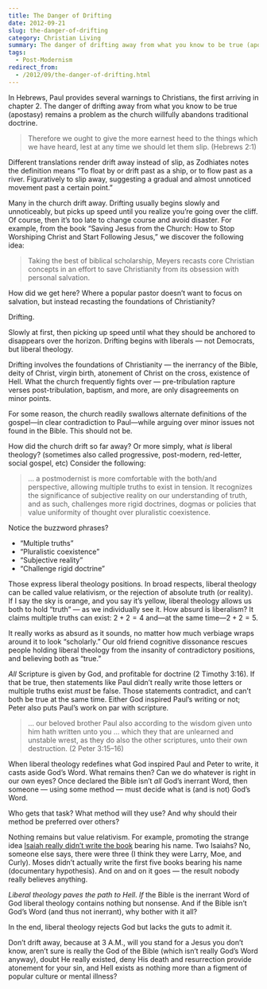 ```yaml
---
title: The Danger of Drifting
date: 2012-09-21
slug: the-danger-of-drifting
category: Christian Living
summary: The danger of drifting away from what you know to be true (apostasy) remains a problem as the church willfully abandons traditional doctrine.
tags:
  - Post-Modernism
redirect_from:
  - /2012/09/the-danger-of-drifting.html
---
```





In Hebrews, Paul provides several warnings to Christians, the first
arriving in chapter 2. The danger of drifting away from what you know to
be true (apostasy) remains a problem as the church willfully abandons
traditional doctrine.

> Therefore we ought to give the more earnest heed to the things which
> we have heard, lest at any time we should let them slip. (Hebrews 2:1)

Different translations render drift away instead of slip, as Zodhiates
notes the definition means “To float by or drift past as a ship, or to
flow past as a river. Figuratively to slip away, suggesting a gradual
and almost unnoticed movement past a certain point.”

Many in the church drift away. Drifting usually begins slowly and
unnoticeably, but picks up speed until you realize you’re going over the
cliff. Of course, then it’s too late to change course and avoid
disaster. For example, from the book “Saving Jesus from the Church: How
to Stop Worshiping Christ and Start Following Jesus,” we discover the
following idea:

<blockquote cite="http://www.amazon.com/dp/0061568228/">
<p>Taking the best of biblical scholarship, Meyers recasts core Christian concepts in an effort to save Christianity from its obsession with personal salvation.</p>
</blockquote>

How did we get here? Where a popular pastor doesn’t want to focus on
salvation, but instead recasting the foundations of Christianity?

Drifting.

Slowly at first, then picking up speed until what they should be
anchored to disappears over the horizon. Drifting begins with liberals —
not Democrats, but liberal theology.

Drifting involves the foundations of Christianity — the inerrancy of the
Bible, deity of Christ, virgin birth, atonement of Christ on the cross,
existence of Hell. What the church frequently fights over —
pre-tribulation rapture verses post-tribulation, baptism, and more, are
only disagreements on minor points.

For some reason, the church readily swallows alternate definitions of the gospel—in
clear contradiction to Paul—while arguing over minor issues not found in
the Bible. This should not be.

How did the church drift so far away? Or more simply, what *is* liberal
theology? (sometimes also called progressive,
post-modern,
red-letter, social gospel, etc) Consider the following:

<blockquote cite="http://www.redletterchristians.org/is-postmodern-christianity-dead/">
<p>… a postmodernist is more comfortable with the both/and perspective, allowing multiple truths to exist in tension. It recognizes the significance of subjective reality on our understanding of truth, and as such, challenges more rigid doctrines, dogmas or policies that value uniformity of thought over pluralistic coexistence.</p>
</blockquote>

Notice the buzzword phrases?

-   “Multiple truths”
-   “Pluralistic coexistence”
-   “Subjective reality”
-   “Challenge rigid doctrine”

Those express liberal theology positions. In broad respects, liberal
theology can be called value relativism, or the rejection of absolute
truth (or reality). If I say the sky is orange, and you say it’s yellow,
liberal theology allows us both to hold “truth” — as we individually see
it. How absurd is liberalism? It claims multiple truths can exist:
2 + 2 = 4 and—at the same time—2 + 2 = 5.

It really works as absurd as it sounds, no matter how much verbiage
wraps around it to look “scholarly.” Our old friend cognitive dissonance
rescues people holding liberal theology from the insanity of
contradictory positions, and believing both as “true.”

*All* Scripture is given by God, and profitable for doctrine (2 Timothy
3:16). If that be true, then statements like Paul didn’t really write
those letters or multiple truths exist *must* be false. Those statements
contradict, and can’t both be true at the same time. Either God inspired
Paul’s writing or not; Peter also puts Paul’s work on par with
scripture.

> … our beloved brother Paul also according to the wisdom given unto him
> hath written unto you … which they that are unlearned and unstable
> wrest, as they do also the other scriptures, unto their own
> destruction. (2 Peter 3:15–16)

When liberal theology redefines what God inspired Paul and Peter to
write, it casts aside God’s Word. What remains then? Can we do whatever
is right in our own eyes? Once declared the Bible isn’t *all* God’s
inerrant Word, then someone — using some method — must decide what is
(and is not) God’s Word.

Who gets that task? What method will they use? And why should their
method be preferred over others?

Nothing remains but value relativism. For example, promoting the strange
idea [Isaiah really didn’t write the book](/tags.html#deutero-isaiah)
bearing his name. Two Isaiahs? No, someone else says, there were three
(I think they were Larry, Moe, and Curly). Moses didn’t actually write
the first five books bearing his name (documentary hypothesis). And on
and on it goes — the result nobody really believes anything.

*Liberal theology paves the path to Hell*. *If* the Bible is the
inerrant Word of God liberal theology contains nothing but nonsense. And
if the Bible isn’t God’s Word (and thus not inerrant), why bother with
it all?

In the end, liberal theology rejects God but lacks the guts to admit it.

Don’t drift away, because at 3 A.M., will you stand for a Jesus you
don’t know, aren’t sure is really the God of the Bible (which isn’t
really God’s Word anyway), doubt He really existed, deny His death and
resurrection provide atonement for your sin, and Hell exists as nothing
more than a figment of popular culture or mental illness?

